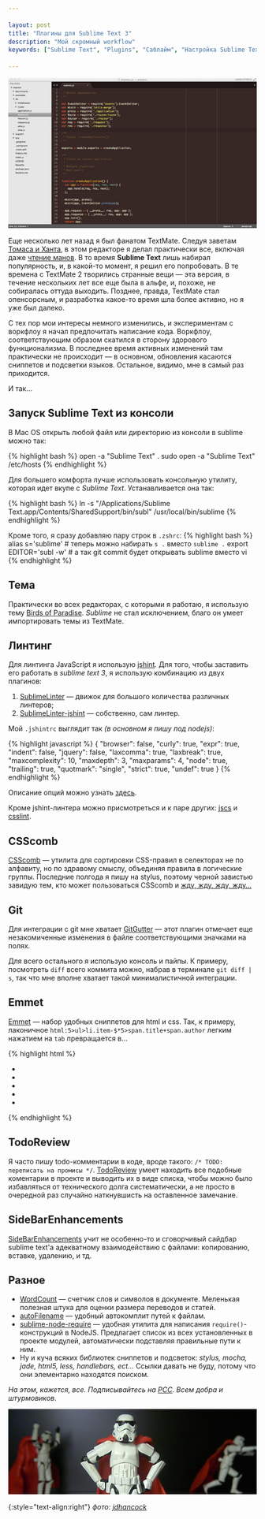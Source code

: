 ```yaml
---

layout: post
title: "Плагины для Sublime Text 3"
description: "Мой скромный workflow"
keywords: ["Sublime Text", "Plugins", "Саблайм", "Настройка Sublime Text"]

---
```


!["Sublime Text 3"](/assets/articles-assets/sublime.jpg)

Еще несколько лет назад я был фанатом TextMate. Следуя заветам [Томаса и Ханта][15],
в этом редакторе я делал практически все, включая даже [чтение манов][14]. В то время
**Sublime Text** лишь набирал популярность, и, в какой-то момент, я решил его
попробовать. В те времена с TextMate 2 творились странные вещи — эта версия,
в течение нескольких лет все еще была в альфе, и, похоже, не собиралась оттуда
выходить. Позднее, правда, TextMate стал опенсорсным, и разработка какое-то
время шла более активно, но я уже был далеко.

С тех пор мои интересы немного изменились, и экспериментам с воркфлоу я начал
предпочитать написание кода. Воркфлоу, соответствующим образом скатился
в сторону здорового функционализма. В последнее время активных изменений там
практически не происходит — в основном, обновления касаются сниппетов и
подсветки языков. Остальное, видимо, мне в самый раз приходится.

И так…

## Запуск Sublime Text из консоли

В Mac OS открыть любой файл или директорию из консоли в sublime можно так:

{% highlight bash %}
open -a "Sublime Text" .
sudo open -a "Sublime Text" /etc/hosts
{% endhighlight %}

Для большего комфорта лучше использовать консольную утилиту, которая идет вкупе
с _Sublime Text_. Устанавливается она так:

{% highlight bash %}
ln -s "/Applications/Sublime Text.app/Contents/SharedSupport/bin/subl" /usr/local/bin/sublime
{% endhighlight %}

Кроме того, я сразу добавляю пару строк в `.zshrc`:
{% highlight bash %}
alias s='sublime' # теперь можно набирать `s .` вместо `sublime .`
export EDITOR='subl -w' # а так git commit будет открывать sublime вместо vi
{% endhighlight %}

## Тема

Практически во всех редакторах, с которыми я работаю, я использую тему 
[Birds of Paradise][3]. _Sublime_ не стал исключением, благо он умеет
импортировать темы из TextMate.


## Линтинг

Для линтинга JavaScript я использую [jshint][16]. Для того, чтобы заставить
его работать в _sublime text 3_, я использую комбинацию из двух плагинов:

1. [SublimeLinter][1] — движок для большого количества различных линтеров;
2. [SublimeLinter-jshint][2] — собственно, сам линтер.

Мой `.jshintrc` выглядит так _(в основном я пишу под nodejs)_:

{% highlight javascript %}
{
  "browser": false,
  "curly": true,
  "expr": true,
  "indent": false,
  "jquery": false,
  "laxcomma": true,
  "laxbreak": true,
  "maxcomplexity": 10,
  "maxdepth": 3,
  "maxparams": 4,
  "node": true,
  "trailing": true,
  "quotmark": "single",
  "strict": true,
  "undef": true
}
{% endhighlight %}

Описание опций можно узнать [здесь][17].

Кроме jshint-линтера можно присмотреться и к паре других: [jscs][19] и [csslint][20].

## CSScomb

[CSScomb][5] — утилита для сортировки CSS-правил в селекторах не по алфавиту,
но по здравому смыслу, объединяя правила в логические группы. Последние полгода
я пишу на stylus, поэтому черной завистью завидую тем, кто может пользоваться
CSScomb и [жду, жду, жду, жду…][18] 

## Git

Для интеграции с git мне хватает [GitGutter][8] — этот плагин отмечает еще
незакомиченные изменения в файле соответствующими значками на полях.

Для всего остального я использую консоль и пайпы. К примеру, посмотреть `diff`
всего коммита можно, набрав в терминале `git diff | s`, так что мне вполне
хватает такой минималистичной интеграции.

## Emmet

[Emmet][7] — набор удобных сниппетов для html и css. Так, к примеру, лаконичное
`html:5>ul>li.item-$*5>span.title+span.author` легким нажатием на `tab` превращается в…

{% highlight html %}
<!doctype html>
<html lang="en">
<head>
  <meta charset="UTF-8">
  <title>Document</title>
</head>
<body>
  <ul>
    <li class="item-1"><span class="title"></span><span class="author"></span></li>
    <li class="item-2"><span class="title"></span><span class="author"></span></li>
    <li class="item-3"><span class="title"></span><span class="author"></span></li>
    <li class="item-4"><span class="title"></span><span class="author"></span></li>
    <li class="item-5"><span class="title"></span><span class="author"></span></li>
  </ul>
</body>
</html>
{% endhighlight %}

## TodoReview

Я часто пишу todo-комментарии в коде, вроде такого: `/* TODO: переписать на промисы */`.
[TodoReview][14] умеет находить все подобные коментарии в проекте и выводить их
в виде списка, чтобы можно было избавляться от технического долга систематически,
а не просто в очередной раз случайно наткнувшисть на оставленное замечание.

## SideBarEnhancements

[SideBarEnhancements][13] учит не особенно-то и сговорчивый сайдбар sublime text'а
адекватному взаимодействию с файлами: копированию, вставке, удалению, и тд.

## Разное

- [WordCount][12] — счетчик слов и символов в документе. Меленькая полезная
  штука для оценки размера переводов и статей.
- [autoFilename][4] — удобный автокомплит путей к файлам.
- [sublime-node-require][10] — удобная утилита для написания
  `require()`-конструкций в NodeJS. Предлагает список из всех установленных
  в проекте модулей, автоматически подставляя правильные пути к ним.
- Ну и куча всяких библиотек сниппетов и подсветок: _stylus, mocha, jade, html5, less, 
  handlebars, ect…_ Ссылки давать не буду, потому что они элементарно находятся
  поиском.

_На этом, кажется, все. Подписывайтесь на [РСС](http://feeds.feedburner.com/anton-shuvalov/FJHar).
Всем добра и штурмовиков_.

![](/assets/articles-assets/footer/trooper-2.jpg)

{:style="text-align:right"}
_фото: [jdhancock](https://www.flickr.com/photos/jdhancock/)_

[1]: http://www.sublimelinter.com/en/latest/
[2]: https://github.com/SublimeLinter/SublimeLinter-jshint
[3]: http://joebergantine.com/projects/color-schemes/birds-of-paradise/
[4]: https://github.com/BoundInCode/AutoFileName
[5]: http://csscomb.com/
[6]: https://github.com/kemayo/sublime-text-git
[7]: http://emmet.io/
[8]: http://www.jisaacks.com/gitgutter
[9]: https://github.com/SublimeText/WordCount
[10]: https://github.com/jfromaniello/sublime-node-require
[11]: https://github.com/SublimeText/SideBarGit
[12]: https://github.com/SublimeText/WordCount
[13]: https://github.com/titoBouzout/SideBarEnhancements
[14]: /2012/06/23/Reading-mans-in-TextMate2/
[15]: http://www.ozon.ru/context/detail/id/24895168/
[16]: http://www.jshint.com/
[17]: http://www.jshint.com/docs/options/
[18]: https://github.com/csscomb/csscomb.js/issues/159
[19]: https://github.com/SublimeLinter/SublimeLinter-jscs
[20]: https://github.com/SublimeLinter/SublimeLinter-csslint